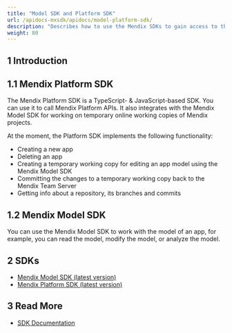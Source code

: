 ```yaml
---
title: "Model SDK and Platform SDK"
url: /apidocs-mxsdk/apidocs/model-platform-sdk/
description: "Describes how to use the Mendix SDKs to gain access to the inner-workings of a Mendix app."
weight: 80
---
```


## 1 Introduction

## 1.1 Mendix Platform SDK

The Mendix Platform SDK is a TypeScript- & JavaScript-based SDK. You can use it to call Mendix Platform APIs. It also integrates with the Mendix Model SDK for working on temporary online working copies of Mendix projects.

At the moment, the Platform SDK implements the following functionality:

* Creating a new app
* Deleting an app
* Creating a temporary working copy for editing an app model using the Mendix Model SDK
* Committing the changes to a temporary working copy back to the Mendix Team Server
* Getting info about a repository, its branches and commits

## 1.2 Mendix Model SDK

You can use the Mendix Model SDK to work with the model of an app, for example, you can read the model, modify the model, or analyze the model.

## 2 SDKs

* [Mendix Model SDK (latest version)](https://apidocs.rnd.mendix.com/modelsdk/latest/index.html)
* [Mendix Platform SDK (latest version)](https://apidocs.rnd.mendix.com/platformsdk/latest/index.html)

## 3 Read More

* [SDK Documentation](/apidocs-mxsdk/mxsdk/)
